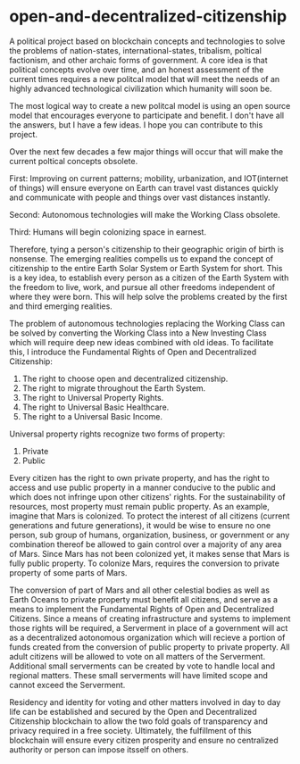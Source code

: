 # open-and-decentralized-citizenship

A political project based on blockchain concepts and technologies to solve the problems of nation-states,
international-states, tribalism, poltical factionism, and other archaic forms of government. A core idea is that political 
concepts evolve over time, and an honest assessment of the current times requires a new politcal model 
that will meet the needs of an highly advanced technological civilization which humanity will
soon be.

The most logical way to create a new politcal model is using an open source model that encourages 
everyone to participate and benefit. I don't have all the answers, but I have a few ideas. I hope 
you can contribute to this project.

Over the next few decades a few major things will occur that will make the current poltical concepts obsolete. 

First: Improving on current patterns; mobility, urbanization, and IOT(internet of things) will ensure everyone 
on Earth can travel vast distances quickly and communicate with people and things over vast distances instantly. 

Second: Autonomous technologies will make the Working Class obsolete. 

Third: Humans will begin colonizing space in earnest.

Therefore, tying a person's citizenship to their geographic origin of birth is nonsense. The emerging realities compells 
us to expand the concept of citizenship to the entire Earth Solar System or Earth System for short. 
This is a key idea, to establish every person as a citizen of the Earth System with the freedom to live,
work, and pursue all other freedoms independent of where they were born. This will help solve the problems
created by the first and third emerging realities.

The problem of autonomous technologies replacing the Working Class can be solved by converting the 
Working Class into a New Investing Class which will require deep new ideas combined with 
old ideas. To facilitate this, I introduce the Fundamental Rights of Open and 
Decentralized Citizenship:

1) The right to choose open and decentralized citizenship.
2) The right to migrate throughout the Earth System.
3) The right to Universal Property Rights.
4) The right to Universal Basic Healthcare.
5) The right to a Universal Basic Income.

Universal property rights recognize two forms of property:
1) Private
2) Public

Every citizen has the right to own private property, and has the right to access and use public property in a manner
conducive to the public and which does not infringe upon other citizens' rights. For the sustainability of resources, 
most property must remain public property. As an example, imagine that Mars is colonized. To protect the interest of all citizens 
(current  generations and future generations), it would be wise to ensure no one person, sub group of humans, organization, business,
or government or any combination thereof be allowed to gain control over a majority of any area of Mars. Since Mars has not been
colonized yet, it makes sense that Mars is fully public property. To colonize Mars, requires the conversion to private property
of some parts of Mars. 

The conversion of part of Mars and all other celestial bodies as well as Earth Oceans to private property must benefit all citizens,
and serve as a means to implement the Fundamental Rights of Open and Decentralized Citizens. Since a means of creating infrastructure 
and systems to implement those rights will be required, a Serverment in place of a government will act as a decentralized 
aotonomous organization which will recieve a portion of funds created from the conversion of public property to private 
property. All adult citizens will be allowed to vote on all matters of the Serverment. Additional small serverments can be created by vote
to handle local and regional matters. These small serverments will have limited scope and cannot exceed the Serverment.

Residency and identity for voting and other matters involved in day to day life can be established and secured by the Open and Decentralized
Citizenship blockchain to allow the two fold goals of transparency and privacy required in a free society. Ultimately, the fulfillment of
this blockchain will ensure every citizen prosperity and ensure no centralized authority or person can impose itsself on others.
